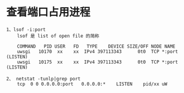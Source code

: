 # 查看端口占用进程

    1、lsof -i:port
        lsof 是 list of open file 的简称

        COMMAND   PID USER   FD   TYPE    DEVICE SIZE/OFF NODE NAME
        uwsgi   10170  xx    xx  IPv4 397113343      0t0  TCP *:port (LISTEN)
        uwsgi   10175  xx    xx  IPv4 397113343      0t0  TCP *:port (LISTEN)

    2、 netstat -tunlp|grep port
        tcp  0 0 0.0.0.0:port   0.0.0.0:*    LISTEN    pid/xx uW 

